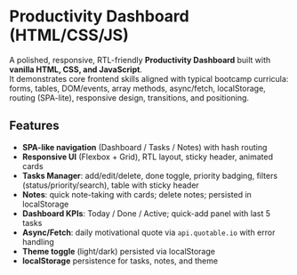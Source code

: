 # Productivity Dashboard (HTML/CSS/JS)

A polished, responsive, RTL-friendly **Productivity Dashboard** built with **vanilla HTML, CSS, and JavaScript**.  
It demonstrates core frontend skills aligned with typical bootcamp curricula: forms, tables, DOM/events, array methods, async/fetch, localStorage, routing (SPA-lite), responsive design, transitions, and positioning.

## Features
- **SPA-like navigation** (Dashboard / Tasks / Notes) with hash routing
- **Responsive UI** (Flexbox + Grid), RTL layout, sticky header, animated cards
- **Tasks Manager**: add/edit/delete, done toggle, priority badging, filters (status/priority/search), table with sticky header
- **Notes**: quick note-taking with cards; delete notes; persisted in localStorage
- **Dashboard KPIs**: Today / Done / Active; quick-add panel with last 5 tasks
- **Async/Fetch**: daily motivational quote via `api.quotable.io` with error handling
- **Theme toggle** (light/dark) persisted via localStorage
- **localStorage** persistence for tasks, notes, and theme


